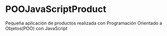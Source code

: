 # POOJavaScriptProduct
Pequeña aplicación de productos realizada con Programación Orientado a Objetos(POO) con JavaScript
